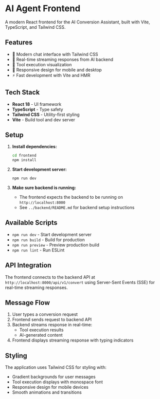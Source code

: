 # AI Agent Frontend

A modern React frontend for the AI Conversion Assistant, built with Vite, TypeScript, and Tailwind CSS.

## Features

- 🎨 Modern chat interface with Tailwind CSS
- 💬 Real-time streaming responses from AI backend
- 🔧 Tool execution visualization
- 📱 Responsive design for mobile and desktop
- ⚡ Fast development with Vite and HMR

## Tech Stack

- **React 18** - UI framework
- **TypeScript** - Type safety
- **Tailwind CSS** - Utility-first styling
- **Vite** - Build tool and dev server

## Setup

1. **Install dependencies:**

   ```bash
   cd frontend
   npm install
   ```

2. **Start development server:**

   ```bash
   npm run dev
   ```

3. **Make sure backend is running:**
   - The frontend expects the backend to be running on `http://localhost:8000`
   - See `../backend/README.md` for backend setup instructions

## Available Scripts

- `npm run dev` - Start development server
- `npm run build` - Build for production
- `npm run preview` - Preview production build
- `npm run lint` - Run ESLint

## API Integration

The frontend connects to the backend API at `http://localhost:8000/api/v1/convert` using Server-Sent Events (SSE) for real-time streaming responses.

## Message Flow

1. User types a conversion request
2. Frontend sends request to backend API
3. Backend streams response in real-time:
   - Tool execution results
   - AI-generated content
4. Frontend displays streaming response with typing indicators

## Styling

The application uses Tailwind CSS for styling with:

- Gradient backgrounds for user messages
- Tool execution displays with monospace font
- Responsive design for mobile devices
- Smooth animations and transitions
